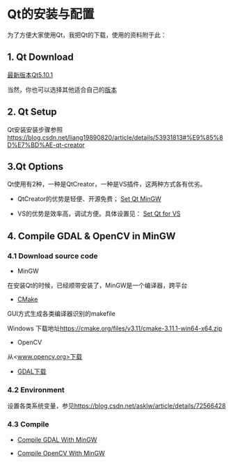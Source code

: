# Qt的安装与配置

为了方便大家使用Qt，我把Qt的下载，使用的资料附于此：

## 1. Qt Download
[最新版本Qt5.10.1](http://download.qt.io/archive/qt/5.10/5.10.1/qt-opensource-windows-x86-5.10.1.exe)

当然，你也可以选择其他适合自己的[版本](http://download.qt.io/archive/qt)

## 2. Qt Setup
Qt安装安装步骤参照<https://blog.csdn.net/liang19890820/article/details/53931813#%E9%85%8D%E7%BD%AE-qt-creator>

## 3.Qt Options
Qt使用有2种，一种是QtCreator，一种是VS插件，这两种方式各有优劣。

- QtCreator的优势是轻便、开源免费；
[Set Qt MinGW](https://blog.csdn.net/liang19890820/article/details/49894691)

- VS的优势是效率高，调试方便。具体设置见：
[Set Qt for VS](https://blog.csdn.net/liang19890820/article/details/49874033)

## 4. Compile GDAL & OpenCV in MinGW
### 4.1 Download source code

- MinGW

在安装Qt的时候，已经顺带安装了，MinGW是一个编译器，跨平台

- [CMake](www.cmake.org)

GUI方式生成各类编译器识别的makefile

Windows 下载地址<https://cmake.org/files/v3.11/cmake-3.11.1-win64-x64.zip>

- OpenCV

从<www.opencv.org>下载

- [GDAL下载](http://download.osgeo.org/gdal)

### 4.2 Environment

设置各类系统变量，参见<https://blog.csdn.net/asklw/article/details/72566428>

### 4.3 Compile

- [Compile GDAL With MinGW](http://trac.osgeo.org/gdal/wiki/BuildingWithMinGW)

- [Compile OpenCV With MinGW](https://blog.csdn.net/asklw/article/details/72566428)
